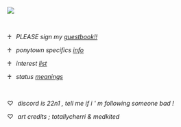 ![](https://files.catbox.moe/3r8w9u.png)

⠀

♰⠀*PLEASE sign my [guestbook!!](https://ILOVEVINESTAFF.123guestbook.com)*

♰⠀*ponytown specifics [info](https://rentry.co/macaroninbeer)*

♰⠀*interest* [*list*](https://rentry.co/zappyflakes/)

♰⠀*status* [*meanings*](https://rentry.co/realimportant/)

⠀

♡⠀*discord is 22n1 , tell me if i ' m following someone bad !*

♡⠀*art credits ; totallycherri & medkited*
